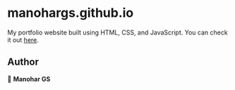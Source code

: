 # manohargs.github.io

My portfolio website built using HTML, CSS, and JavaScript. You can check it out [here](https://manohargs.github.io).







## Author

👤 **Manohar GS**


